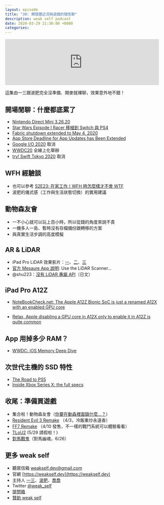 ```yaml
---
layout: episode
title: "30: 開發圈近況與遊戲的隨性聊"
description: weak self podcast
date: 2020-03-29 21:30:00 +0800
categories: 
---
```

<iframe src="https://www.listennotes.com/embedded/e/476899379cca4121977e01ec160f7322/" width="100%" style="width: 1px; min-width: 100%;" frameborder="0" scrolling="no"></iframe>

這集由一三跟波肥完全沒準備、開麥就裸聊，效果意外地不錯！

## 開場閒聊：什麼都底累了

- [Nintendo Direct Mini 3.26.20](https://www.youtube.com/watch?v=ubRf4zyEvG4)
- [Star Wars Episode I Racer 移植到 Switch 與 PS4](https://www.starwars.com/news/the-classic-star-wars-episode-i-racer-comes-to-nintendo-switch-and-ps4)
- [Fabric shutdown extended to May 4, 2020](https://fabric.io/blog/fabric-shutdown-extension)
- [App Store Deadline for App Updates has Been Extended](https://developer.apple.com/news/?id=03262020b)
- [Google I/O 2020](https://events.google.com/io/) 取消
- [WWDC20](https://developer.apple.com/wwdc20/) 全線上化舉辦
- [try! Swift Tokyo 2020](https://www.tryswift.co/events/2020/tokyo/en/) 取消

## WFH 經驗談

- 也可以參考 [S2E23: 在家工作！WFH 時怎麼樣才不會 WTF](https://weakself.dev/episodes/23)
- 波肥的儀式感（工作與生活狀態切換）的實用建議

## 動物森友會

- 一不小心就可以玩上百小時，所以從錢的角度來說不貴
- 一機多人一島、暫時沒有存檔備份跟轉移的方案
- 與真實生活步調的高度模擬

## AR & LiDAR

- iPad Pro LiDAR 效果影片：[一](https://twitter.com/iPhonedo/status/1243071065946910721)、[二](https://mobile.twitter.com/nobbis/status/1242926445913157634)、[三](https://mobile.twitter.com/heyadam/status/1243019835774103552)
- [官方 Mesaure App 說明](https://support.apple.com/en-gb/HT208924): Use the LiDAR Scanner...
- @shu223：[沒有 LiDAR 專屬 API](https://twitter.com/shu223/status/1242728678062034944?s=20)（日文）

## iPad Pro A12Z

* [NoteBookCheck.net: The Apple A12Z Bionic SoC is just a renamed A12X with an enabled GPU core](https://www.notebookcheck.net/The-Apple-A12Z-Bionic-SoC-is-just-a-renamed-A12X-with-an-enabled-GPU-core.458883.0.html)
- [Relax, Apple disabling a GPU core in A12X only to enable it in A12Z is quite common](https://www.protectiveearth.net/post/relax-apple-disabling-a-gpu-core-in-a12x-only-to-enable-it-in-a12z-is-quite-common)

## App 用掉多少 RAM？

- [WWDC: iOS Memory Deep Dive](https://developer.apple.com/videos/play/wwdc2018/416/)

## 次世代主機的 SSD 特性

- [The Road to PS5](https://www.youtube.com/watch?v=ph8LyNIT9sg)
- [Inside Xbox Series X: the full specs](https://www.eurogamer.net/articles/digitalfoundry-2020-inside-xbox-series-x-full-specs)

## 收尾：準備買遊戲

- 集合啦！動物森友會（[你要在動森裡面錄什麼...？](https://mobile.twitter.com/Yurukuyaru/status/1243664091618652164)）
-  [Resident Evil 3 Remake](https://www.residentevil.com/re3/hk/) （4/3，冷飯重炒永遠香）
- [FF7 Remake](https://store.playstation.com/zh-hant-tw/product/HP0082-CUSA16174_00-ASPS000000000001) （4/10 發售，不一樣的戰鬥系統可以體驗看看） 
- [TLoU2](https://www.playstation.com/cht-tw/games/the-last-of-us-part-ii-ps4/) (5/29 請假啦！)
- [對馬戰鬼](https://www.playstation.com/cht-tw/games/ghost-of-tsushima-ps4/)（對馬幽魂，6/26）

## 更多 weak self

* 聽眾信箱 [weakself.dev@gmail.com](mailto:weakself.dev@gmail.com)
* 官網 [https://weakself.dev](https://weakself.dev)
* 主持人 [一三](https://twitter.com/ethanhuang13)、[波肥](https://twitter.com/PofatTseng)、[喬喬](https://twitter.com/joe_trash_talk)
* Twitter [@weak_self](https://twitter.com/weak_self)
* [提問箱](https://peing.net/zh-TW/weak_self)
* [贊助 weak self](https://weakself.dev/#donation)
